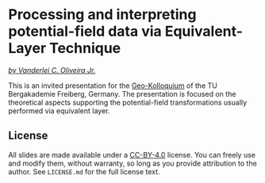 # Processing and interpreting potential-field data via Equivalent-Layer Technique

[*by Vanderlei C. Oliveira Jr.*](https://www.pinga-lab.org/people/oliveira-jr.html)

This is an invited presentation for the [Geo-Kolloquium](https://tu-freiberg.de/geo-kolloquium)
of the TU Bergakademie Freiberg, Germany. The presentation is
focused on the theoretical aspects supporting the potential-field
transformations usually performed via equivalent layer.


## License

All slides are made available under a [CC-BY-4.0](https://choosealicense.com/licenses/cc-by-4.0/) license. You can freely
use and modify them, without warranty, so long as you provide attribution
to the author. See `LICENSE.md` for the full license text.
